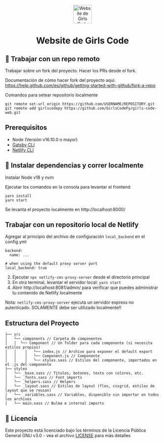 <p align="center">
  <a href="https://girlscode.netlify.app/">
    <img alt="Website de Girls Code" src="https://pbs.twimg.com/profile_images/1188603250288840704/16W27Bsc_400x400.jpg" width="60" />
  </a>
</p>
<h1 align="center">
  Website de Girls Code 
</h1>

## 🤖 Trabajar con un repo remoto 

Trabajar sobre un fork del proyecto. Hacer los PRs desde el fork. 

Documentación de cómo hacer fork del proyecto aqui.  https://help.github.com/es/github/getting-started-with-github/fork-a-repo

Comandos para setear repositorio localmente

```shell
git remote set-url origin https://github.com/USERNAME/REPOSITORY.git
git remote add girlscodepy https://github.com/GirlsCodePy/girls-code-web.git
```
## Prerequisitos

- Node (Versión v16.10.0 o mayor)
- [Gatsby CLI](https://www.gatsbyjs.org/docs/)
- [Netlify CLI](https://github.com/netlify/cli)

## 🚀 Instalar dependencias y correr localmente

Instalar Node v18 y nvm 

Ejecutar los comandos en la consola para levantar el frontend

```shell
yarn install 
yarn start 
```

Se levanta el proyecto localmente en http://localhost:8000/

## Trabajar con un repositorio local de Netlify

Agregar al principio del archivo de configuración `local_backend` en el config.yml

```
backend:
  name: ...

# when using the default proxy server port
local_backend: true
```

2. Ejecutar `npx netlify-cms-proxy-server` desde el directorio principal
3. En otra terminal, levantar el servidor local: `yarn start`
4. Abrir http://localhost:8081/admin/ para verificar que puedes administrar tu contenido de Netlify localmente

Nota: `netlify-cms-proxy-server` ejecuta un servidor express no autenticado. SOLAMENTE debe ser utilizado localmente!!

## Estructura del Proyecto
```
├── src
│   └── components // Carpeta de componentes
│   │  └── Component // Un folder para cada componente (si necesita estilos propios)
│   │    │   └── index.js // Archivo para exponer el default export
│   │    │   └── Component.js // Componente
│   │    │   └── styles.sass // Estilos del componente, importados en el .js del componente
├── styles
│   └── _base.sass // Titulos, botones, texto con colores, etc.
│   └── _fonts.sass // Font imports
│   └── _helpers.sass // Helpers
│   └── _layout.sass // Estilos de layout (flex, cssgrid, estilos de layout que se reusan) 
│   └── _variables.sass // Variables, disponible sin importar en todos los archivos
│   └── main.sass // Bulma e internal imports

```



## 🤝 Licencia

Este proyecto está licenciado bajo los términos de la Licencia Pública General GNU v3.0 - vea el archivo [LICENSE](./LICENSE) para más detalles
